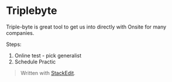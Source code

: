 # Triplebyte

Triple-byte is great tool to get us into directly with Onsite for many companies.

Steps:
1. Online test - pick generalist
2. Schedule Practic

> Written with [StackEdit](https://stackedit.io/).
<!--stackedit_data:
eyJoaXN0b3J5IjpbLTc4MjUyMjEzN119
-->